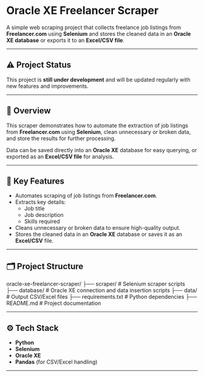 # Oracle XE Freelancer Scraper

A simple web scraping project that collects freelance job listings from **Freelancer.com** using **Selenium** and stores the cleaned data in an **Oracle XE database** or exports it to an **Excel/CSV file**.

---

## ⚠️ Project Status

This project is **still under development** and will be updated regularly with new features and improvements.

---

## 📌 Overview

This scraper demonstrates how to automate the extraction of job listings from **Freelancer.com** using **Selenium**, clean unnecessary or broken data, and store the results for further processing.

Data can be saved directly into an **Oracle XE** database for easy querying, or exported as an **Excel/CSV file** for analysis.

---

## 🚀 Key Features

- Automates scraping of job listings from **Freelancer.com**.
- Extracts key details:
  - Job title
  - Job description
  - Skills required
- Cleans unnecessary or broken data to ensure high-quality output.
- Stores the cleaned data in an **Oracle XE** database or saves it as an **Excel/CSV** file.

---

## 🗂️ Project Structure

oracle-xe-freelancer-scraper/
├── scraper/ # Selenium scraper scripts
├── database/ # Oracle XE connection and data insertion scripts
├── data/ # Output CSV/Excel files
├── requirements.txt # Python dependencies
├── README.md # Project documentation

---

## ⚙️ Tech Stack

- **Python**
- **Selenium**
- **Oracle XE**
- **Pandas** (for CSV/Excel handling)

---
